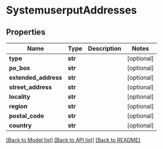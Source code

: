 # SystemuserputAddresses

## Properties
Name | Type | Description | Notes
------------ | ------------- | ------------- | -------------
**type** | **str** |  | [optional] 
**po_box** | **str** |  | [optional] 
**extended_address** | **str** |  | [optional] 
**street_address** | **str** |  | [optional] 
**locality** | **str** |  | [optional] 
**region** | **str** |  | [optional] 
**postal_code** | **str** |  | [optional] 
**country** | **str** |  | [optional] 

[[Back to Model list]](../README.md#documentation-for-models) [[Back to API list]](../README.md#documentation-for-api-endpoints) [[Back to README]](../README.md)


